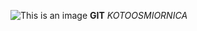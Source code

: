 ![This is an image](https://myoctocat.com/assets/images/base-octocat.svg)
 **GIT**
*KOTOOSMIORNICA*
